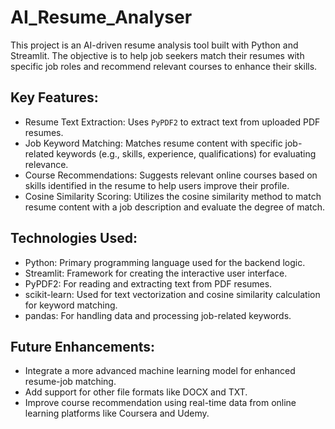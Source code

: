 # AI_Resume_Analyser

This project is an AI-driven resume analysis tool built with Python and Streamlit. The objective is to help job seekers match their resumes with specific job roles and recommend relevant courses to enhance their skills.

## Key Features:
- Resume Text Extraction: Uses `PyPDF2` to extract text from uploaded PDF resumes.
- Job Keyword Matching: Matches resume content with specific job-related keywords (e.g., skills, experience, qualifications) for evaluating relevance.
- Course Recommendations: Suggests relevant online courses based on skills identified in the resume to help users improve their profile.
- Cosine Similarity Scoring: Utilizes the cosine similarity method to match resume content with a job description and evaluate the degree of match.
  
## Technologies Used:
- Python: Primary programming language used for the backend logic.
- Streamlit: Framework for creating the interactive user interface.
- PyPDF2: For reading and extracting text from PDF resumes.
- scikit-learn: Used for text vectorization and cosine similarity calculation for keyword matching.
- pandas: For handling data and processing job-related keywords.

## Future Enhancements:
- Integrate a more advanced machine learning model for enhanced resume-job matching.
- Add support for other file formats like DOCX and TXT.
- Improve course recommendation using real-time data from online learning platforms like Coursera and Udemy.

